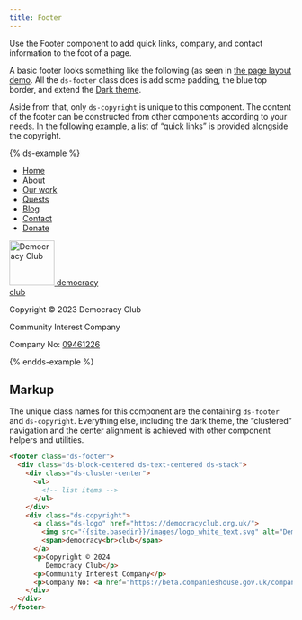 ```yaml
---
title: Footer
---
```


Use the Footer component to add quick links, company, and contact information to the foot of a page.

A basic footer looks something like the following (as seen in [the page layout demo]({{site.basedir}}/layout-demo/). All the `ds-footer` class does is add some padding, the blue top border, and extend the [Dark theme]({{site.basedir}}/basics/dark).

Aside from that, only `ds-copyright` is unique to this component. The content of the footer can be constructed from other components according to your needs. In the following example, a list of “quick links” is provided alongside the copyright.

{% ds-example %}
  <footer class="ds-footer">
    <div class="ds-block-centered ds-text-centered ds-stack">
      <div class="ds-cluster-center">
        <ul>
          <li>
            <a href="/">Home</a>
          </li>
          <li>
            <a aria-current="true" href=".path/to/about">About</a>
          </li>
          <li>
            <a href="/path/to/">Our work</a>
          </li>
          <li>
            <a href="#">Quests</a>
          </li>
          <li>
            <a href="#">Blog</a>
          </li>
          <li>
            <a href="#">Contact</a>
          </li>
          <li>
            <a href="#">Donate</a>
          </li>
        </ul>
      </div>
      <div class="ds-copyright">
        <a class="ds-logo" href="https://democracyclub.org.uk/">
            <img src="{{site.basedir}}/images/logo_icon.svg" alt="Democracy Club" width='80'/>
            <span class="ds-text-left">democracy<br>club</span>
        </a>
        <p>Copyright © 2023 Democracy Club</p>
        <p>Community Interest Company</p>
        <p>Company No: <a href="https://beta.companieshouse.gov.uk/company/09461226">09461226</a></p>
      </div>
    </div>
  </footer>
{% endds-example %}


## Markup

The unique class names for this component are the containing `ds-footer` and `ds-copyright`. Everything else, including the dark theme, the “clustered” navigation and the center alignment is achieved with other component helpers and utilities.

```html
<footer class="ds-footer">
  <div class="ds-block-centered ds-text-centered ds-stack">
    <div class="ds-cluster-center">
      <ul>
        <!-- list items -->
      </ul>
    </div>
    <div class="ds-copyright">
      <a class="ds-logo" href="https://democracyclub.org.uk/">
        <img src="{{site.basedir}}/images/logo_white_text.svg" alt="Democracy Club Home" />
        <span>democracy<br>club</span>
      </a>
      <p>Copyright © 2024
         Democracy Club</p>
      <p>Community Interest Company</p>
      <p>Company No: <a href="https://beta.companieshouse.gov.uk/company/09461226">09461226</a></p>
    </div>
  </div>
</footer>
```
